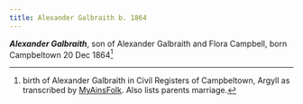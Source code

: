 ```yaml
---
title: Alexander Galbraith b. 1864
---
```


***Alexander Galbraith***, son of Alexander Galbraith and Flora Campbell, born Campbeltown 20 Dec 1864[^birth]


[^birth]: birth of Alexander Galbraith in Civil Registers of Campbeltown, Argyll as transcribed by [MyAinsFolk](https://www.myainfolk.ca/records/19217).  Also lists parents marriage.
